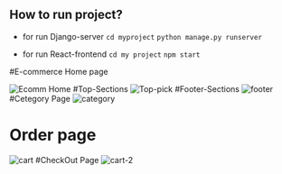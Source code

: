 ## How to run project?

- for run Django-server
  `cd myproject`
  `python manage.py runserver`

- for run React-frontend
  `cd my project`
  `npm start`


#E-commerce Home page

![Ecomm Home](https://github.com/Ashish-21CS132/Postrez--Ecommerse-website/assets/98982437/9d0338c9-fd48-49c9-a92b-404ed81d3496)
#Top-Sections
![Top-pick](https://github.com/Ashish-21CS132/Postrez--Ecommerse-website/assets/98982437/d7d9c2fb-df57-4f1e-a8d4-318fe25e5b89)
#Footer-Sections
![footer](https://github.com/Ashish-21CS132/Postrez--Ecommerse-website/assets/98982437/92a2a23d-9484-410e-ad80-006ddbede125)
#Cetegory Page 
![category](https://github.com/Ashish-21CS132/Postrez--Ecommerse-website/assets/98982437/76cd99f4-e613-4029-9b82-5d2dd35bd6e6)
# Order page
![cart](https://github.com/Ashish-21CS132/Postrez--Ecommerse-website/assets/98982437/705464ad-274e-4a16-9075-c680863fcd37)
#CheckOut Page
![cart-2](https://github.com/Ashish-21CS132/Postrez--Ecommerse-website/assets/98982437/7e59b933-ed59-49d1-8497-0bd06d0e9615)

